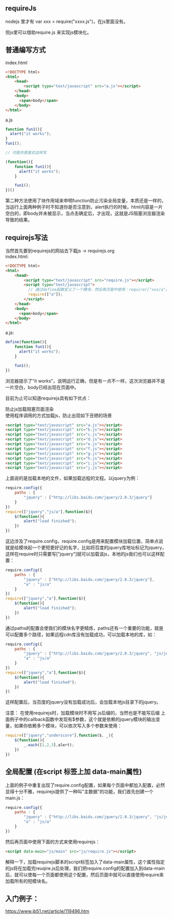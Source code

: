 
requireJs
--------------
nodejs 里才有 var xxx = require("xxxx.js")，在js里面没有。

但js里可以借助require.js 来实现js模块化。

  
  
普通编写方式
--------------
index.html  
```html
<!DOCTYPE html>
<html>
    <head>
        <script type="text/javascript" src="a.js"></script>
    </head>
    <body>
      <span>body</span>
    </body>
</html>
```

a.js   
```js
function fun1(){
  alert("it works");
}
fun1();

// 可能你更喜欢这样写

(function(){
    function fun1(){
      alert("it works");
    }

    fun1();
})()
```
第二种方法使用了块作用域来申明function防止污染全局变量，本质还是一样的，当运行上面两种例子时不知道你是否注意到，alert执行的时候，html内容是一片空白的，即<span>body</span>并未被显示，当点击确定后，才出现，这就是JS阻塞浏览器渲染导致的结果。  
  
  
  
requirejs写法
--------------
当然首先要到requirejs的网站去下载js -> requirejs.org  
index.html:  
```html
<!DOCTYPE html>
<html>
    <head>
        <script type="text/javascript" src="require.js"></script>
        <script type="text/javascript">
          // 通过define函数定义了一个模块，然后再页面中使用：require(["xxx/a"]) 来加载
          require(["a"]);
        </script>
    </head>
    <body>
      <span>body</span>
    </body>
</html>
```
a.js:  
```js
define(function(){
    function fun1(){
      alert("it works");
    }

    fun1();
})
```
浏览器提示了"it works"，说明运行正确，但是有一点不一样，这次浏览器并不是一片空白，body已经出现在页面中。  
  
目前为止可以知道requirejs具有如下优点：  
  
防止js加载阻塞页面渲染  
使用程序调用的方式加载js，防止出现如下丑陋的场景  
```html
<script type="text/javascript" src="a.js"></script>
<script type="text/javascript" src="b.js"></script>
<script type="text/javascript" src="c.js"></script>
<script type="text/javascript" src="d.js"></script>
<script type="text/javascript" src="e.js"></script>
<script type="text/javascript" src="f.js"></script>
<script type="text/javascript" src="g.js"></script>
<script type="text/javascript" src="h.js"></script>
<script type="text/javascript" src="i.js"></script>
<script type="text/javascript" src="j.js"></script>
```
  

上面说的是加载本地的文件，如果加载远程的文程。以jquery为例： 
```js
require.config({
    paths : {
        "jquery" : ["http://libs.baidu.com/jquery/2.0.3/jquery"]   
    }
})
require(["jquery","js/a"],function($){
    $(function(){
        alert("load finished");  
    })
})
```

这边涉及了require.config，require.config是用来配置模块加载位置，简单点说就是给模块起一个更短更好记的名字，比如将百度的jquery库地址标记为jquery，这样在require时只需要写["jquery"]就可以加载该js，本地的js我们也可以这样配置：  
```js
require.config({
    paths : {
        "jquery" : ["http://libs.baidu.com/jquery/2.0.3/jquery"],
        "a" : "js/a"   
    }
})
require(["jquery","a"],function($){
    $(function(){
        alert("load finished");  
    })
})
```

通过paths的配置会使我们的模块名字更精炼，paths还有一个重要的功能，就是可以配置多个路径，如果远程cdn库没有加载成功，可以加载本地的库，如：
```js
require.config({
    paths : {
        "jquery" : ["http://libs.baidu.com/jquery/2.0.3/jquery", "js/jquery"],
        "a" : "js/a"   
    }
})
require(["jquery","a"],function($){
    $(function(){
        alert("load finished");  
    })
})
```
  
这样配置后，当百度的jquery没有加载成功后，会加载本地js目录下的jquery。

注意：
在使用requirejs时，加载模块时不用写.js后缀的，当然也是不能写后缀
上面例子中的callback函数中发现有$参数，这个就是依赖的jquery模块的输出变量，如果你依赖多个模块，可以依次写入多个参数来使用：
```js
require(["jquery","underscore"],function($, _){
    $(function(){
        _.each([1,2,3],alert);
    })
})
```

全局配置 (在script 标签上加 data-main属性)
--------------
上面的例子中重复出现了require.config配置，如果每个页面中都加入配置，必然显得十分不雅，requirejs提供了一种叫"主数据"的功能，我们首先创建一个main.js：
```js
require.config({
    paths : {
        "jquery" : ["http://libs.baidu.com/jquery/2.0.3/jquery", "js/jquery"],
        "a" : "js/a"   
    }
})
```
然后再页面中使用下面的方式来使用requirejs：
```html
<script data-main="js/main" src="js/require.js"></script>
```
解释一下，加载requirejs脚本的script标签加入了data-main属性，这个属性指定的js将在加载完reuqire.js后处理，我们把require.config的配置加入到data-main后，就可以使每一个页面都使用这个配置，然后页面中就可以直接使用require来加载所有的短模块名。
  
   
   
   
入门例子：
--------------
https://www.jb51.net/article/119496.htm












